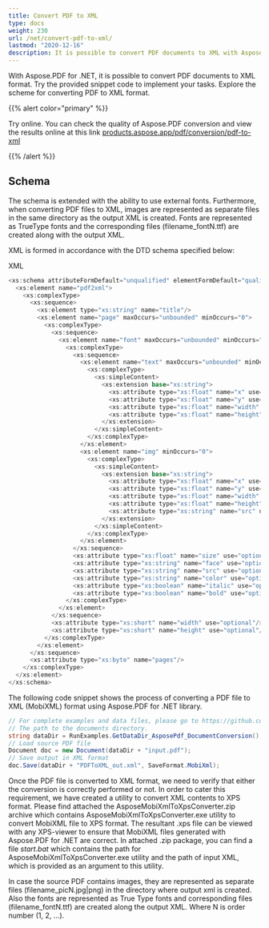 ```yaml
---
title: Convert PDF to XML
type: docs
weight: 230
url: /net/convert-pdf-to-xml/
lastmod: "2020-12-16"
description: It is possible to convert PDF documents to XML with Aspose.PDF for .NET. Check the snippet code for this task.
---
```


With Aspose.PDF for .NET, it is possible to convert PDF documents to XML format. Try the provided snippet code to implement your tasks. Explore the scheme for converting PDF to XML format.

{{% alert color="primary" %}}

Try online. You can check the quality of Aspose.PDF conversion and view the results online at this link [products.aspose.app/pdf/conversion/pdf-to-xml](https://products.aspose.app/pdf/conversion/pdf-to-xml)

{{% /alert %}}

## Schema

The schema is extended with the ability to use external fonts. Furthermore, when converting PDF files to XML, images are represented as separate files in the same directory as the output XML is created. Fonts are represented as TrueType fonts and the corresponding files (filename_fontN.ttf) are created along with the output XML.

XML is formed in accordance with the DTD schema specified below:

XML

```csharp
<xs:schema attributeFormDefault="unqualified" elementFormDefault="qualified" xmlns:xs="http://www.w3.org/2001/XMLSchema">
  <xs:element name="pdf2xml">
    <xs:complexType>
      <xs:sequence>
        <xs:element type="xs:string" name="title"/>
        <xs:element name="page" maxOccurs="unbounded" minOccurs="0">
          <xs:complexType>
            <xs:sequence>
              <xs:element name="font" maxOccurs="unbounded" minOccurs="0">
                <xs:complexType>
                  <xs:sequence>
                    <xs:element name="text" maxOccurs="unbounded" minOccurs="0">
                      <xs:complexType>
                        <xs:simpleContent>
                          <xs:extension base="xs:string">
                            <xs:attribute type="xs:float" name="x" use="optional"/>
                            <xs:attribute type="xs:float" name="y" use="optional"/>
                            <xs:attribute type="xs:float" name="width" use="optional"/>
                            <xs:attribute type="xs:float" name="height" use="optional"/>
                          </xs:extension>
                        </xs:simpleContent>
                      </xs:complexType>
                    </xs:element>
                    <xs:element name="img" minOccurs="0">
                      <xs:complexType>
                        <xs:simpleContent>
                          <xs:extension base="xs:string">
                            <xs:attribute type="xs:float" name="x" use="optional"/>
                            <xs:attribute type="xs:float" name="y" use="optional"/>
                            <xs:attribute type="xs:float" name="width" use="optional"/>
                            <xs:attribute type="xs:float" name="height" use="optional"/>
                            <xs:attribute type="xs:string" name="src" use="optional"/>
                          </xs:extension>
                        </xs:simpleContent>
                      </xs:complexType>
                    </xs:element>
                  </xs:sequence>
                  <xs:attribute type="xs:float" name="size" use="optional"/>
                  <xs:attribute type="xs:string" name="face" use="optional"/>
                  <xs:attribute type="xs:string" name="src" use="optional"/>
                  <xs:attribute type="xs:string" name="color" use="optional"/>
                  <xs:attribute type="xs:boolean" name="italic" use="optional"/>
                  <xs:attribute type="xs:boolean" name="bold" use="optional"/>
                </xs:complexType>
              </xs:element>
            </xs:sequence>
            <xs:attribute type="xs:short" name="width" use="optional"/>
            <xs:attribute type="xs:short" name="height" use="optional"/>
          </xs:complexType>
        </xs:element>
      </xs:sequence>
      <xs:attribute type="xs:byte" name="pages"/>
    </xs:complexType>
  </xs:element>
</xs:schema>
```

The following code snippet shows the process of converting a PDF file to XML (MobiXML) format using Aspose.PDF for .NET library.

```csharp
// For complete examples and data files, please go to https://github.com/aspose-pdf/Aspose.PDF-for-.NET
// The path to the documents directory.
string dataDir = RunExamples.GetDataDir_AsposePdf_DocumentConversion();
// Load source PDF file
Document doc = new Document(dataDir + "input.pdf");
// Save output in XML format
doc.Save(dataDir + "PDFToXML_out.xml", SaveFormat.MobiXml);
```

Once the PDF file is converted to XML format, we need to verify that either the conversion is correctly performed or not. In order to cater this requirement, we have created a utility to convert XML contents to XPS format. Please find attached the AsposeMobiXmlToXpsConverter.zip archive which contains AsposeMobiXmlToXpsConverter.exe utility to convert MobiXML file to XPS format. The resultant .xps file can be viewed with any XPS-viewer to ensure that MobiXML files generated with Aspose.PDF for .NET are correct. In attached .zip package, you can find a file *start.bat* which contains the path for AsposeMobiXmlToXpsConverter.exe utility and the path of input XML, which is provided as an argument to this utility.

In case the source PDF contains images, they are represented as separate files (filename_picN.jpg|png) in the directory where output xml is created. Also the fonts are represented as True Type fonts and corresponding files (filename_fontN.ttf) are created along the output XML. Where N is order number (1, 2, ...).
